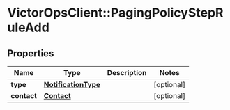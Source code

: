 # VictorOpsClient::PagingPolicyStepRuleAdd

## Properties

| Name        | Type                                        | Description | Notes      |
| ----------- | ------------------------------------------- | ----------- | ---------- |
| **type**    | [**NotificationType**](NotificationType.md) |             | [optional] |
| **contact** | [**Contact**](Contact.md)                   |             | [optional] |
